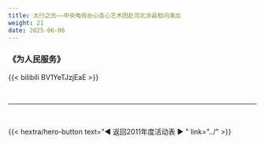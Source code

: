 ```yaml
---
title: 太行之光——中央电视台心连心艺术团赴河北涉县慰问演出
weight: 21
date: 2025-06-06
---
```


### 《为人民服务》

{{< bilibili BV1YeTJzjEaE >}}

<br>
<hr>
<br>

{{< hextra/hero-button text="◀ 返回2011年度活动表 ▶ " link="../" >}}